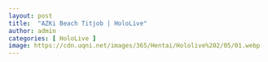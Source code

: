 ```yaml
---
layout: post
title:  "AZKi Beach Titjob | HoloLive"
author: admin
categories: [ HoloLive ]
image: https://cdn.uqni.net/images/365/Hentai/Hololive%202/05/01.webp
---
```



